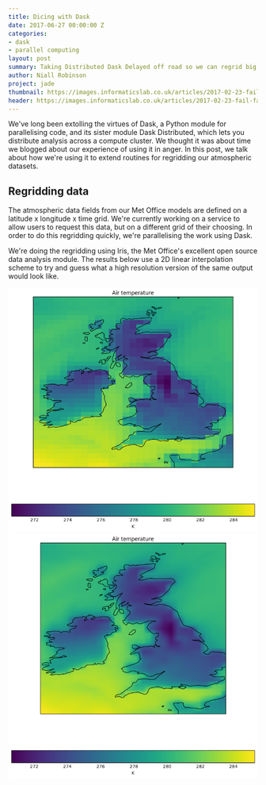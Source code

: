 ```yaml
---
title: Dicing with Dask
date: 2017-06-27 00:00:00 Z
categories:
- dask
- parallel computing
layout: post
summary: Taking Distributed Dask Delayed off road so we can regrid big data
author: Niall Robinson
project: jade
thumbnail: https://images.informaticslab.co.uk/articles/2017-02-23-fail-fast-with-cloud/static-conn4.gif
header: https://images.informaticslab.co.uk/articles/2017-02-23-fail-fast-with-cloud/dna.jpg
---
```


We've long been extolling the virtues of Dask, a Python module for parallelising code, and its sister module Dask Distributed, which lets you distribute analysis across a compute cluster. We thought it was about time we blogged about our experience of using it in anger. In this post, we talk about how we're using it to extend routines for regridding our atmospheric datasets.

## Regridding data
The atmospheric data fields from our Met Office models are defined on a latitude x longitude x time grid. We're currently working on a service to allow users to request this data, but on a different grid of their choosing. In order to do this regridding quickly, we're parallelising the work using Dask.

We're doing the regridding using Iris, the Met Office's excellent open source data analysis module. The results below use a 2D linear interpolation scheme to try and guess what a high resolution version of the same output would look like.

![Low resolution](./lowresuk.png)
![High resolution](./highresuk.png)